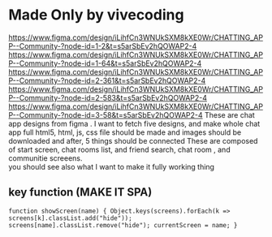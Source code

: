 # Made Only by vivecoding  
https://www.figma.com/design/iLihfCn3WNUkSXM8kXE0Wr/CHATTING_APP--Community-?node-id=1-2&t=s5arSbEv2hQOWAP2-4
https://www.figma.com/design/iLihfCn3WNUkSXM8kXE0Wr/CHATTING_APP--Community-?node-id=1-64&t=s5arSbEv2hQOWAP2-4
https://www.figma.com/design/iLihfCn3WNUkSXM8kXE0Wr/CHATTING_APP--Community-?node-id=2-361&t=s5arSbEv2hQOWAP2-4
https://www.figma.com/design/iLihfCn3WNUkSXM8kXE0Wr/CHATTING_APP--Community-?node-id=2-583&t=s5arSbEv2hQOWAP2-4
https://www.figma.com/design/iLihfCn3WNUkSXM8kXE0Wr/CHATTING_APP--Community-?node-id=3-58&t=s5arSbEv2hQOWAP2-4
These are chat app designs from figma . I want to fetch five designs, and make whole chat app 
full html5, html, js, css file should be made and images should be downloaded and after, 5 things should be connected 
These are composed of start screen, chat rooms list, and friend search, chat room , and communitie screeens.  
you should see also what 
I want to make it fully working thing  
## key function (MAKE IT SPA)  
`function showScreen(name) {
  Object.keys(screens).forEach(k => screens[k].classList.add("hide"));
  screens[name].classList.remove("hide");
  currentScreen = name;
}`
